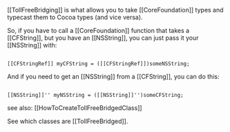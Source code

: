 

[[TollFreeBridging]] is what allows you to take [[CoreFoundation]] types and typecast them to Cocoa types (and vice versa).

So, if you have to call a [[CoreFoundation]] function that takes a [[CFString]], but you have an [[NSString]], you can just pass it your [[NSString]] with:

<code>
[[CFStringRef]] myCFString = ([[CFStringRef]])someNSString;
</code>

And if you need to get an [[NSString]] from a [[CFString]], you can do this:

<code>
[[NSString]]'' myNSString = ([[NSString]]'')someCFString;
</code>

see also: [[HowToCreateTollFreeBridgedClass]]

See which classes are [[TollFreeBridged]].